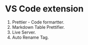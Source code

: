 # VS Code extension

1. Prettier - Code formartter.
1. Markdown Table Prettifier.
1. Live Server.
1. Auto Rename Tag.
